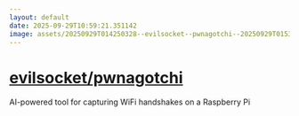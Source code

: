 ```yaml
---
layout: default
date: 2025-09-29T10:59:21.351142
image: assets/20250929T014250328--evilsocket--pwnagotchi--20250929T015334996--cropped.png
---
```


# [evilsocket/pwnagotchi](https://github.com/evilsocket/pwnagotchi)

AI-powered tool for capturing WiFi handshakes on a Raspberry Pi
